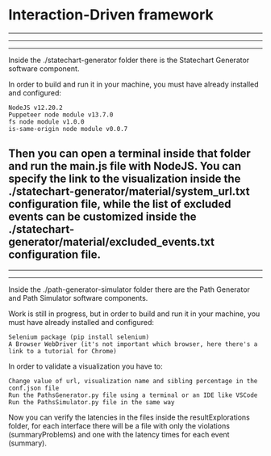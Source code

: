 # Interaction-Driven framework
-------------------------------------------------------------------------------------------------------------------------------------------------
-------------------------------------------------------------------------------------------------------------------------------------------------
-------------------------------------------------------------------------------------------------------------------------------------------------
Inside the ./statechart-generator folder there is the Statechart Generator software component.

In order to build and run it in your machine, you must have already installed and configured:

    NodeJS v12.20.2
    Puppeteer node module v13.7.0
    fs node module v1.0.0
    is-same-origin node module v0.0.7

Then you can open a terminal inside that folder and run the main.js file with NodeJS. You can specify the link to the visualization inside the ./statechart-generator/material/system_url.txt configuration file, while the list of excluded events can be customized inside the ./statechart-generator/material/excluded_events.txt configuration file.
-------------------------------------------------------------------------------------------------------------------------------------------------
-------------------------------------------------------------------------------------------------------------------------------------------------
-------------------------------------------------------------------------------------------------------------------------------------------------
Inside the ./path-generator-simulator folder there are the Path Generator and Path Simulator software components.

Work is still in progress, but in order to build and run it in your machine, you must have already installed and configured:

    Selenium package (pip install selenium)
    A Browser WebDriver (it's not important which browser, here there's a link to a tutorial for Chrome)

In order to validate a visualization you have to:

    Change value of url, visualization name and sibling percentage in the conf.json file
    Run the PathsGenerator.py file using a terminal or an IDE like VSCode
    Run the PathsSimulator.py file in the same way

Now you can verify the latencies in the files inside the resultExplorations folder, for each interface there will be a file with only the violations (summaryProblems) and one with the latency times for each event (summary).
